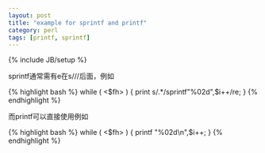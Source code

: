 ```yaml
---
layout: post
title: "example for sprintf and printf"
category: perl
tags: [printf, sprintf]
---
```

{% include JB/setup %}

sprintf通常需有e在s///后面，例如

{% highlight bash %}
while ( <$fh> ) {
    print s/.*/sprintf"%02d",$i++/re;
}
{% endhighlight %}

而printf可以直接使用例如

{% highlight bash %}
while ( <$fh> ) {
    printf "%02d\n",$i++;
}
{% endhighlight %}
